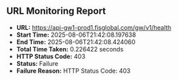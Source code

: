 ## URL Monitoring Report

- **URL:** https://api-gw1-prod1.fisglobal.com/gw/v1/health
- **Start Time:** 2025-08-06T21:42:08.197638
- **End Time:** 2025-08-06T21:42:08.424060
- **Total Time Taken:** 0.226422 seconds
- **HTTP Status Code:** 403
- **Status:** Failure
- **Failure Reason:** HTTP Status Code: 403
